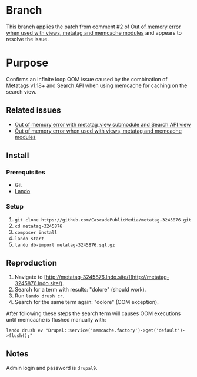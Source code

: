 # Branch

This branch applies the patch from comment #2 of [Out of memory error when used with views, metatag and memcache modules](https://www.drupal.org/project/search_api/issues/3258375)
and appears to resolve the issue.

# Purpose

Confirms an infinite loop OOM issue caused by the combination of Metatags
v1.18+ and Search API when using memcache for caching on the search view.

## Related issues

- [Out of memory error with metatag_view submodule and Search API view](https://www.drupal.org/project/metatag/issues/3245876)
- [Out of memory error when used with views, metatag and memcache modules](https://www.drupal.org/project/search_api/issues/3258375)

## Install

### Prerequisites

- Git
- [Lando](https://docs.lando.dev/basics/installation.html)

### Setup

1. `git clone https://github.com/CascadePublicMedia/metatag-3245876.git`
2. `cd metatag-3245876`
3. `composer install`
4. `lando start`
5. `lando db-import metatag-3245876.sql.gz`

## Reproduction

1. Navigate to [http://metatag-3245876.lndo.site/](http://metatag-3245876.lndo.site/).
2. Search for a term with results: "dolore" (should work).
3. Run `lando drush cr`.
4. Search for the same term again: "dolore" (OOM exception).

After following these steps the search term will causes OOM executions until
memcache is flushed manually with:

`lando drush ev "Drupal::service('memcache.factory')->get('default')->flush();"`

## Notes

Admin login and password is `drupal9`.
